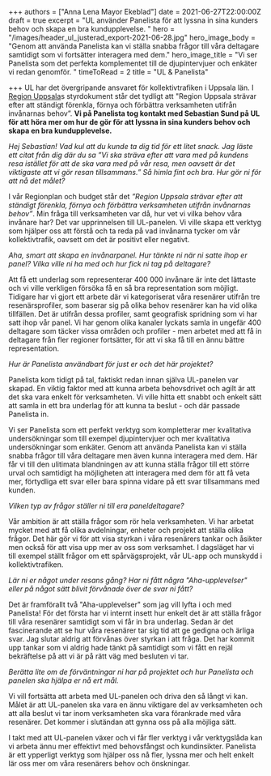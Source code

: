 +++
authors = ["Anna Lena Mayor Ekeblad"]
date = 2021-06-27T22:00:00Z
draft = true
excerpt = "UL använder Panelista för att lyssna in sina kunders behov och skapa en bra kundupplevelse. "
hero = "/images/header_ul_justerad_export-2021-06-28.jpg"
hero_image_body = "Genom att använda Panelista kan vi ställa snabba frågor till våra deltagare samtidigt som vi fortsätter interagera med dem."
hero_image_title = "Vi ser Panelista som det perfekta komplementet till de djupintervjuer och enkäter vi redan genomför. "
timeToRead = 2
title = "UL & Panelista"

+++
UL har det övergripande ansvaret för kollektivtrafiken i Uppsala län. I [Region Uppsala](https://www.linkedin.com/company/region-uppsala/)s styrdokument står det tydligt att "Region Uppsala strävar efter att ständigt förenkla, förnya och förbättra verksamheten utifrån invånarnas behov”. **Vi på Panelista tog kontakt med Sebastian Sund på UL för att höra mer om hur de gör för att lyssna in sina kunders behov och skapa en bra kundupplevelse.**

_Hej Sebastian! Vad kul att du kunde ta dig tid för ett litet snack. Jag läste ett citat från dig där du sa ”Vi ska sträva efter att vara med på kundens resa istället för att de ska vara med på vår resa, men oavsett är det viktigaste att vi gör resan tillsammans.” Så himla fint och bra. Hur gör ni för att nå det målet?_

I vår Regionplan och budget står det _”Region Uppsala strävar efter att ständigt förenkla, förnya och förbättra verksamheten utifrån invånarnas behov”_. Min fråga till verksamheten var då, hur vet vi vilka behov våra invånare har? Det var upprinnelsen till UL-panelen. Vi ville skapa ett verktyg som hjälper oss att förstå och ta reda på vad invånarna tycker om vår kollektivtrafik, oavsett om det är positivt eller negativt.

_Aha, smart att skapa en invånarpanel. Hur tänkte ni när ni satte ihop er panel? Vilka ville ni ha med och hur fick ni tag på deltagare?_

Att få ett underlag som representerar 400 000 invånare är inte det lättaste och vi ville verkligen försöka få en så bra representation som möjligt. Tidigare har vi gjort ett arbete där vi kategoriserat våra resenärer utifrån tre resenärsprofiler, som baserar sig på olika behov resenärer kan ha vid olika tillfällen. Det är utifrån dessa profiler, samt geografisk spridning som vi har satt ihop vår panel. Vi har genom olika kanaler lyckats samla in ungefär 400 deltagare som täcker vissa områden och profiler - men arbetet med att få in deltagare från fler regioner fortsätter, för att vi ska få till en ännu bättre representation.

_Hur är Panelista användbart för just er och det här projektet?_

Panelista kom tidigt på tal, faktiskt redan innan själva UL-panelen var skapad. En viktig faktor med att kunna arbeta behovsdrivet och agilt är att det ska vara enkelt för verksamheten. Vi ville hitta ett snabbt och enkelt sätt att samla in ett bra underlag för att kunna ta beslut - och där passade Panelista in.

Vi ser Panelista som ett perfekt verktyg som kompletterar mer kvalitativa undersökningar som till exempel djupintervjuer och mer kvalitativa undersökningar som enkäter. Genom att använda Panelista kan vi ställa snabba frågor till våra deltagare men även kunna interagera med dem. Här får vi till den ulitimata blandningen av att kunna ställa frågor till ett större urval och samtidigt ha möjligheten att interagera med dem för att få veta mer, förtydliga ett svar eller bara spinna vidare på ett svar tillsammans med kunden.

_Vilken typ av frågor ställer ni till era paneldeltagare?_

Vår ambition är att ställa frågor som rör hela verksamheten. Vi har arbetat mycket med att få olika avdelningar, enheter och projekt att ställa olika frågor. Det här gör vi för att visa styrkan i våra resenärers tankar och åsikter men också för att visa upp mer av oss som verksamhet. I dagsläget har vi till exempel ställt frågor om ett spårvägsprojekt, vår UL-app och munskydd i kollektivtrafiken.

_Lär ni er något under resans gång? Har ni fått några "Aha-upplevelser" eller på något sätt blivit förvånade över de svar ni fått?_

Det är framförallt två "Aha-upplevelser" som jag vill lyfta i och med Panelista! För det första har vi internt insett hur enkelt det är att ställa frågor till våra resenärer samtidigt som vi får in bra underlag. Sedan är det fascinerande att se hur våra resenärer tar sig tid att ge gedigna och ärliga svar. Jag slutar aldrig att förvånas över styrkan i att fråga. Det har kommit upp tankar som vi aldrig hade tänkt på samtidigt som vi fått en rejäl bekräftelse på att vi är på rätt väg med besluten vi tar.

_Berätta lite om de förväntningar ni har på projektet och hur Panelista och panelen ska hjälpa er nå ert mål._

Vi vill fortsätta att arbeta med UL-panelen och driva den så långt vi kan. Målet är att UL-panelen ska vara en ännu viktigare del av verksamheten och att alla beslut vi tar inom verksamheten ska vara förankrade med våra resenärer. Det kommer i slutändan att gynna oss på alla möjliga sätt.

I takt med att UL-panelen växer och vi får fler verktyg i vår verktygslåda kan vi arbeta ännu mer effektivt med behovsfångst och kundinsikter. Panelista är ett ypperligt verktyg som hjälper oss nå fler, lyssna mer och helt enkelt lär oss mer om våra resenärers behov och önskningar.